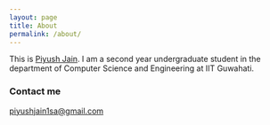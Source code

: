 ```yaml
---
layout: page
title: About
permalink: /about/
---
```


This is [Piyush Jain](http://wiki.octave.org/User:PiyushJain). I am a second year undergraduate student in the department of Computer Science and Engineering at IIT Guwahati.




### Contact me

[piyushjain1sa@gmail.com](mailto:piyushjain1sa@gmail.com)
